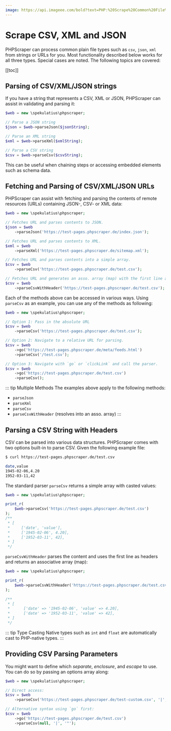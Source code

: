 ```yaml
---
image: https://api.imageee.com/bold?text=PHP:%20Scrape%20Common%20File%20Types&bg_image=https://images.unsplash.com/photo-1542762933-ab3502717ce7
---
```


# Scrape CSV, XML and JSON

PHPScraper can process common plain file types such as `csv`, `json`, `xml` from strings or URLs for you. Most functionality described below works for all three types. Special cases are noted. The following topics are covered:

[[toc]]


## Parsing of CSV/XML/JSON strings

If you have a string that represents a CSV, XML or JSON, PHPScraper can assist in validating and parsing it:

```php
$web = new \spekulatius\phpscraper;

// Parse a JSON string
$json = $web->parseJson($jsonString);

// Parse an XML string
$xml = $web->parseXml($xmlString);

// Parse a CSV string
$csv = $web->parseCsv($csvString);
```

This can be useful when chaining steps or accessing embedded elements such as schema data.


## Fetching and Parsing of CSV/XML/JSON URLs

PHPScraper can assist with fetching and parsing the contents of remote resources (URLs) containing JSON-, CSV- or XML data:

```php
$web = new \spekulatius\phpscraper;

// Fetches URL and parses contents to JSON.
$json = $web
    ->parseJson('https://test-pages.phpscraper.de/index.json');

// Fetches URL and parses contents to XML.
$xml = $web
    ->parseXml('https://test-pages.phpscraper.de/sitemap.xml');

// Fetches URL and parses contents into a simple array.
$csv = $web
    ->parseCsv('https://test-pages.phpscraper.de/test.csv');

// Fetches URL and generates an asso. array (map) with the first line as keys.
$csv = $web
    ->parseCsvWithHeader('https://test-pages.phpscraper.de/test.csv');
```

Each of the methods above can be accessed in various ways. Using `parseCsv` as an example, you can use any of the methods as following:

```php
$web = new \spekulatius\phpscraper;

// Option 1: Pass in the absolute URL
$csv = $web
    ->parseCsv('https://test-pages.phpscraper.de/test.csv');

// Option 2: Navigate to a relative URL for parsing.
$csv = $web
    ->go('https://test-pages.phpscraper.de/meta/feeds.html')
    ->parseCsv('/test.csv');

// Option 3: Navigate with `go` or `clickLink` and call the parser.
$csv = $web
    ->go('https://test-pages.phpscraper.de/test.csv')
    ->parseCsv();
```

::: tip Multiple Methods
The examples above apply to the following methods:

- `parseJson`
- `parseXml`
- `parseCsv`
- `parseCsvWithHeader` (resolves into an asso. array)
:::

## Parsing a CSV String with Headers

CSV can be parsed into various data structures. PHPScraper comes with two options built-in to parse CSV. Given the following example file:

```bash
$ curl https://test-pages.phpscraper.de/test.csv

date,value
1945-02-06,4.20
1952-03-11,42
```

The standard parser `parseCsv` returns a simple array with casted values:

```php
$web = new \spekulatius\phpscraper;

print_r(
    $web->parseCsv('https://test-pages.phpscraper.de/test.csv')
);
/**
 * [
 *     ['date', 'value'],
 *     ['1945-02-06', 4.20],
 *     ['1952-03-11', 42],
 * ]
 */
```

`parseCsvWithHeader` parses the content and uses the first line as headers and returns an associative array (map):

```php
$web = new \spekulatius\phpscraper;

print_r(
    $web->parseCsvWithHeader('https://test-pages.phpscraper.de/test.csv')
);

/**
 * [
 *      ['date' => '1945-02-06', 'value' => 4.20],
 *      ['date' => '1952-03-11', 'value' => 42],
 * ]
 */
```

::: tip Type Casting
Native types such as `int` and `float` are automatically cast to PHP-native types.
:::

## Providing CSV Parsing Parameters

You might want to define which *separate*, *enclosure*, and *escape* to use. You can do so by passing an options array along:

```php
$web = new \spekulatius\phpscraper;

// Direct access:
$csv = $web
    ->parseCsv('https://test-pages.phpscraper.de/test-custom.csv', '|', '"');

// Alternative syntax using `go` first:
$csv = $web
    ->go('https://test-pages.phpscraper.de/test.csv')
    ->parseCsv(null, '|', '"');
```
